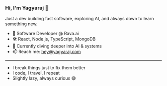 ### Hi, I'm Yagyaraj 👋

Just a dev building fast software, exploring AI, and always down to learn something new.

- 💼 Software Developer @ Rava.ai  
- 🛠️ React, Node.js, TypeScript, MongoDB  
- 🌱 Currently diving deeper into AI & systems  
- 📫 Reach me: [hey@yagyaraj.com](mailto:hey@yagyaraj.com)

---


- I break things just to fix them better  
- I code, I travel, I repeat  
- Slightly lazy, always curious 😄  

